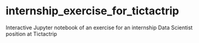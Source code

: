 # internship_exercise_for_tictactrip
Interactive Jupyter notebook of an exercise for an internship Data Scientist position at Tictactrip
